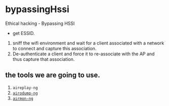 # bypassingHssi
Ethical hacking - Bypassing HSSI

* get ESSID.
1. sniff the wifi environment and wait for a client associated with a network to connect and capture this association.
2. De-authenticate a client and force it to re-associate with the AP and thus capture that association.

## the tools we are going to use.
1. `aireplay-ng` <a href="https://www.aircrack-ng.org/doku.php?id=airodump-ng">
2. `airodump-ng` <a href="https://www.aircrack-ng.org/doku.php?id=airodump-ng">
3. `airmon-ng` <a href="https://www.aircrack-ng.org/doku.php?id=airodump-ng">

